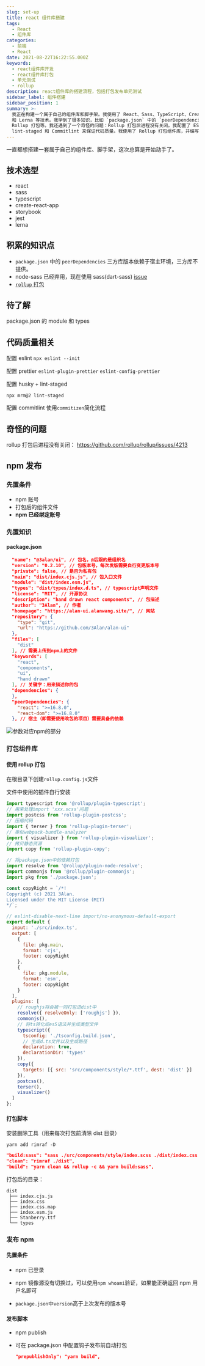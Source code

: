 ```yaml
---
slug: set-up
title: react 组件库搭建
tags:
  - React
  - 组件库
categories:
  - 前端
  - React
date: 2021-08-22T16:22:55.000Z
keywords:
  - react组件库开发
  - react组件库打包
  - 单元测试
  - rollup
description: react组件库的搭建流程，包括打包发布单元测试
sidebar_label: 组件搭建
sidebar_position: 1
summary: >-
  我正在构建一个属于自己的组件库和脚手架。我使用了 React、Sass、TypeScript、Create-React-App、Storybook、Jest
  和 Lerna 等技术。我学到了很多知识，比如 `package.json` 中的 `peerDependencies`、node-sass 已弃用、使用
  Rollup 打包等。我还遇到了一个奇怪的问题：Rollup 打包后进程没有关闭。我配置了 ESLint、Prettier、Husky +
  lint-staged 和 Commitlint 来保证代码质量。我使用了 Rollup 打包组件库，并编写了打包脚本。最后，我发布了组件库到 npm。
---
```


一直都想搭建一套属于自己的组件库、脚手架，这次总算是开始动手了。

<!--truncate-->

## 技术选型

- react
- sass
- typescript
- create-react-app
- storybook
- jest
- lerna

## 积累的知识点

- `package.json` 中的 `peerDependencies` 三方库版本依赖于宿主环境，三方库不提供。
- node-sass 已经弃用，现在使用 sass(dart-sass) [issue](https://stackoverflow.com/questions/63943756/replace-node-sass-with-dart-sass-in-create-react-app-v3-x)
- [`rollup` 打包](https://www.codefeetime.com/post/rollup-config-for-react-component-library-with-typescript-scss/)

## 待了解

package.json 的 module 和 types

## 代码质量相关

配置 eslint
`npx eslint --init`

配置 prettier
`eslint-plugin-prettier` `eslint-config-prettier`

配置 husky + lint-staged

```
npx mrm@2 lint-staged
```

配置 commitlint
使用`commitizen`简化流程

## 奇怪的问题

rollup 打包后进程没有关闭： https://github.com/rollup/rollup/issues/4213

## npm 发布

### 先置条件

- npm 账号
- 打包后的组件文件
- **npm 已经绑定账号**

### 先置知识

#### package.json

```json
  "name": "@3alan/ui", // 包名，@后跟的是组织名
  "version": "0.2.10", // 包版本号，每次发版需要自行变更版本号
  "private": false, // 是否为私有包
  "main": "dist/index.cjs.js", // 包入口文件
  "module": "dist/index.esm.js",
  "types": "dist/types/index.d.ts", // typescript声明文件
  "license": "MIT", // 开源协议
  "description": "hand drawn react components", // 包描述
  "author": "3Alan", // 作者
  "homepage": "https://alan-ui.alanwang.site/", // 网站
  "repository": {
    "type": "git",
    "url": "https://github.com/3Alan/alan-ui"
  },
  "files": [
    "dist"
  ], // 需要上传到npm上的文件
  "keywords": [
    "react",
    "components",
    "ui",
    "hand drawn"
  ], // 关键字：用来描述你的包
  "dependencies": {
  },
  "peerDependencies": {
    "react": ">=16.8.0",
    "react-dom": ">=16.8.0"
  }, // 宿主（即需要使用改包的项目）需要具备的依赖
```

![参数对应npm的部分](https://raw.githubusercontent.com/3Alan/images/master/img/image-20210910105028280.png)

### 打包组件库

#### 使用 rollup 打包

在根目录下创建`rollup.config.js`文件

文件中使用的插件自行安装

```js
import typescript from '@rollup/plugin-typescript';
// 用来处理import 'xxx.scss'问题
import postcss from 'rollup-plugin-postcss';
// 压缩代码
import { terser } from 'rollup-plugin-terser';
// 类似webpack-bundle-analyzer
import { visualizer } from 'rollup-plugin-visualizer';
// 拷贝静态资源
import copy from 'rollup-plugin-copy';

// 将package.json中的依赖打包
import resolve from '@rollup/plugin-node-resolve';
import commonjs from '@rollup/plugin-commonjs';
import pkg from './package.json';

const copyRight = `/*!
Copyright (c) 2021 3Alan.
Licensed under the MIT License (MIT)
*/`;

// eslint-disable-next-line import/no-anonymous-default-export
export default {
  input: './src/index.ts',
  output: [
    {
      file: pkg.main,
      format: 'cjs',
      footer: copyRight
    },
    {
      file: pkg.module,
      format: 'esm',
      footer: copyRight
    }
  ],
  plugins: [
    // roughjs将会被一同打包进dist中
    resolve({ resolveOnly: ['roughjs'] }),
    commonjs(),
    // 将ts转化成es5语法并生成类型文件
    typescript({
      tsconfig: './tsconfig.build.json',
      // 生成d.ts文件以及生成路径
      declaration: true,
      declarationDir: 'types'
    }),
    copy({
      targets: [{ src: 'src/components/style/*.ttf', dest: 'dist' }]
    }),
    postcss(),
    terser(),
    visualizer()
  ]
};
```

#### 打包脚本

安装删除工具（用来每次打包前清除 dist 目录）

```shell
yarn add rimraf -D
```

```json
"build:sass": "sass ./src/components/style/index.scss ./dist/index.css
"clean": "rimraf ./dist",
"build": "yarn clean && rollup -c && yarn build:sass",
```

打包后的目录：

```
dist
 ├── index.cjs.js
 ├── index.css
 ├── index.css.map
 ├── index.esm.js
 ├── Stanberry.ttf
 └── types
```

### 发布 npm

#### 先置条件

- npm 已登录

- npm 镜像源没有切换过，可以使用`npm whoami`验证，如果能正确返回 npm 用户名即可
- `package.json`中`version`高于上次发布的版本号

#### 发布脚本

- npm publish

- 可在 package.json 中配置钩子发布前自动打包

  ```json
  "prepublishOnly": "yarn build",
  ```
